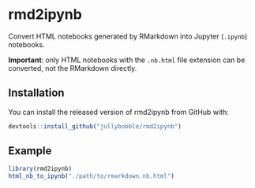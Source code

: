 # rmd2ipynb

Convert HTML notebooks generated by RMarkdown into Jupyter (`.ipynb`) notebooks.

**Important**: only HTML notebooks with the `.nb.html` file extension can be converted, 
not the RMarkdown directly.

## Installation

You can install the released version of rmd2ipynb from GitHub with:

``` r
devtools::install_github("jullybobble/rmd2ipynb")
```

## Example

``` r
library(rmd2ipynb)
html_nb_to_ipynb("./path/to/rmarkdown.nb.html")
```
